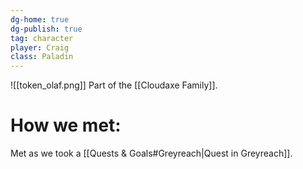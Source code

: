 ```yaml
---
dg-home: true
dg-publish: true
tag: character
player: Craig
class: Paladin
---
```


![[token_olaf.png]] 
Part of the [[Cloudaxe Family]].
# How we met:
Met as we took a [[Quests & Goals#Greyreach|Quest in Greyreach]].